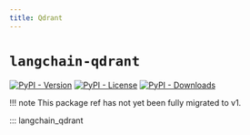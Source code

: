 ```yaml
---
title: Qdrant
---
```


# `langchain-qdrant`

[![PyPI - Version](https://img.shields.io/pypi/v/langchain-qdrant?label=%20)](https://pypi.org/project/langchain-qdrant/#history)
[![PyPI - License](https://img.shields.io/pypi/l/langchain-qdrant)](https://opensource.org/licenses/MIT)
[![PyPI - Downloads](https://img.shields.io/pepy/dt/langchain-qdrant)](https://pypistats.org/packages/langchain-qdrant)

!!! note
    This package ref has not yet been fully migrated to v1.

::: langchain_qdrant
